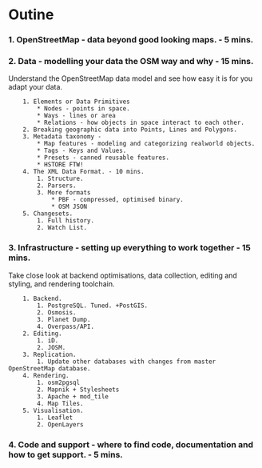 Outine
=====================

### 1. OpenStreetMap - data beyond good looking maps. - 5 mins.
### 2. Data - modelling your data the OSM way and why - 15 mins.
Understand the OpenStreetMap data model and see how easy it is for you adapt your data.

        1. Elements or Data Primitives
            * Nodes - points in space.
            * Ways - lines or area
            * Relations - how objects in space interact to each other.
        2. Breaking geographic data into Points, Lines and Polygons.
        3. Metadata taxonomy -
            * Map features - modeling and categorizing realworld objects. 
            * Tags - Keys and Values.
            * Presets - canned reusable features.
            * HSTORE FTW!
        4. The XML Data Format. - 10 mins.
            1. Structure.
            2. Parsers.
            3. More formats
                * PBF - compressed, optimised binary.
                * OSM JSON
        5. Changesets.
            1. Full history.
            2. Watch List.
### 3. Infrastructure - setting up everything to work together - 15 mins.
Take close look at backend optimisations, data collection, editing and styling, and rendering toolchain.

        1. Backend.
            1. PostgreSQL. Tuned. +PostGIS.
            2. Osmosis.
            3. Planet Dump.
            4. Overpass/API.
        2. Editing.
            1. iD.
            2. JOSM.
        3. Replication.
            1. Update other databases with changes from master OpenStreetMap database.
        4. Rendering.
            1. osm2pgsql
            2. Mapnik + Stylesheets
            3. Apache + mod_tile
            4. Map Tiles.
        5. Visualisation.
            1. Leaflet
            2. OpenLayers
### 4. Code and support - where to find code, documentation and how to get support. - 5 mins.
